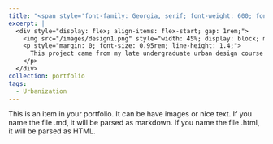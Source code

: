 ```yaml
---
title: "<span style='font-family: Georgia, serif; font-weight: 600; font-size: 2.25rem;'>The Idyllic City of the Future</span>"
excerpt: |
  <div style="display: flex; align-items: flex-start; gap: 1rem;">
    <img src="/images/design1.png" style="width: 45%; display: block; margin: 0;" />
    <p style="margin: 0; font-size: 0.95rem; line-height: 1.4;">
      This project came from my late undergraduate urban design course and was done in collaboration with a friend. Although we all seem to lack the expressiveness of design (because we have since left the field of design), this urban design project contains our vision of the future of life, especially after the world has experienced that epidemic, how will the way of life of human beings begin to change...
    </p>
  </div>
collection: portfolio
tags:
  - Urbanization
---
```


This is an item in your portfolio. It can be have images or nice text. If you name the file .md, it will be parsed as markdown. If you name the file .html, it will be parsed as HTML. 

